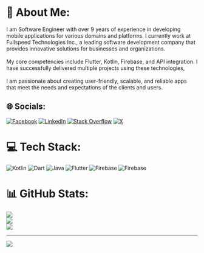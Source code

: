 # 💫 About Me:
I am Software Engineer with over 9 years of experience in developing mobile applications for various domains and platforms. I currently work at Fullspeed Technologies Inc., a leading software development company that provides innovative solutions for businesses and organizations.<br><br>My core competencies include Flutter, Kotlin, Firebase, and API integration. I have successfully delivered multiple projects using these technologies,<br><br>I am passionate about creating user-friendly, scalable, and reliable apps that meet the needs and expectations of the clients and users.<br>


## 🌐 Socials:
[![Facebook](https://img.shields.io/badge/Facebook-%231877F2.svg?logo=Facebook&logoColor=white)](https://facebook.com/jayrek) [![LinkedIn](https://img.shields.io/badge/LinkedIn-%230077B5.svg?logo=linkedin&logoColor=white)](https://linkedin.com/in/jayrek-tabasa) [![Stack Overflow](https://img.shields.io/badge/-Stackoverflow-FE7A16?logo=stack-overflow&logoColor=white)](https://stackoverflow.com/users/jayrek) [![X](https://img.shields.io/badge/X-black.svg?logo=X&logoColor=white)](https://x.com/jrektabasa) 

# 💻 Tech Stack:
![Kotlin](https://img.shields.io/badge/kotlin-%237F52FF.svg?style=for-the-badge&logo=kotlin&logoColor=white) ![Dart](https://img.shields.io/badge/dart-%230175C2.svg?style=for-the-badge&logo=dart&logoColor=white) ![Java](https://img.shields.io/badge/java-%23ED8B00.svg?style=for-the-badge&logo=openjdk&logoColor=white) ![Flutter](https://img.shields.io/badge/Flutter-%2302569B.svg?style=for-the-badge&logo=Flutter&logoColor=white) ![Firebase](https://img.shields.io/badge/Firebase-039BE5?style=for-the-badge&logo=Firebase&logoColor=white) ![Firebase](https://img.shields.io/badge/Firebase-039BE5?style=for-the-badge&logo=Firebase&logoColor=white)
# 📊 GitHub Stats:
![](https://github-readme-stats.vercel.app/api?username=Jayrek&theme=dark&hide_border=false&include_all_commits=true&count_private=true)<br/>
![](https://github-readme-streak-stats.herokuapp.com/?user=Jayrek&theme=dark&hide_border=false)<br/>
![](https://github-readme-stats.vercel.app/api/top-langs/?username=Jayrek&theme=dark&hide_border=false&include_all_commits=true&count_private=true&layout=compact)

---
[![](https://visitcount.itsvg.in/api?id=Jayrek&icon=0&color=0)](https://visitcount.itsvg.in)

<!-- Proudly created with GPRM ( https://gprm.itsvg.in ) -->
